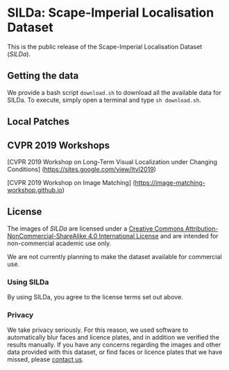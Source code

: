 # SILDa: Scape-Imperial Localisation Dataset

This is the public release of the Scape-Imperial Localisation Dataset
(*SILDa*).

## Getting the data

We provide a bash script `download.sh` to download all the available data for SILDa. 
To execute, simply open a terminal and type `sh download.sh`.

## Local Patches



## CVPR 2019 Workshops

[CVPR 2019 Workshop on Long-Term Visual Localization under Changing Conditions]
(https://sites.google.com/view/ltvl2019)

[CVPR 2019 Workshop on Image Matching]
(https://image-matching-workshop.github.io)



## License
The images of *SILDa* are licensed under a
[Creative Commons Attribution-NonCommercial-ShareAlike 4.0
International
License](https://creativecommons.org/licenses/by-nc-sa/4.0/) and are
intended for non-commercial academic use only.

We are not currently planning to make the dataset available for commercial use.

### Using SILDa
By using SILDa, you agree to the license terms set out above.

### Privacy
We take privacy seriously. For this reason, we used software to
automatically blur faces and licence plates, and in addition we
verified the results manually. If you have any concerns regarding the
images and other data provided with this dataset, or find faces or
licence plates that we have missed, please [contact
us](mailto:research@scape.io).
